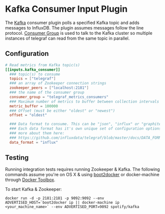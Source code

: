# Kafka Consumer Input Plugin

The [Kafka](http://kafka.apache.org/) consumer plugin polls a specified Kafka
topic and adds messages to InfluxDB. The plugin assumes messages follow the
line protocol. [Consumer Group](http://godoc.org/github.com/wvanbergen/kafka/consumergroup)
is used to talk to the Kafka cluster so multiple instances of telegraf can read
from the same topic in parallel.

## Configuration

```toml
# Read metrics from Kafka topic(s)
[[inputs.kafka_consumer]]
  ### topic(s) to consume
  topics = ["telegraf"]
  ### an array of Zookeeper connection strings
  zookeeper_peers = ["localhost:2181"]
  ### the name of the consumer group
  consumer_group = "telegraf_metrics_consumers"
  ### Maximum number of metrics to buffer between collection intervals
  metric_buffer = 100000
  ### Offset (must be either "oldest" or "newest")
  offset = "oldest"

  ### Data format to consume. This can be "json", "influx" or "graphite"
  ### Each data format has it's own unique set of configuration options, read
  ### more about them here:
  ### https://github.com/influxdata/telegraf/blob/master/docs/DATA_FORMATS_INPUT.md
  data_format = "influx"
```

## Testing

Running integration tests requires running Zookeeper & Kafka. The following
commands assume you're on OS X & using [boot2docker](http://boot2docker.io/) or docker-machine through [Docker Toolbox](https://www.docker.com/docker-toolbox).

To start Kafka & Zookeeper:

```
docker run -d -p 2181:2181 -p 9092:9092 --env ADVERTISED_HOST=`boot2docker ip || docker-machine ip <your_machine_name>` --env ADVERTISED_PORT=9092 spotify/kafka
```
